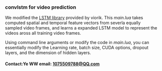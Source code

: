 ### convlstm for video prediction
We modified the [LSTM library](https://github.com/viorik/ConvLSTM) provided by viorik. This *main.lua* takes computed spatial and temporal feature vectors from severla equally sampled video frames, and learns a expanded LSTM model to represent the videos aross all training video frames.

Using command line arguments or modify the code in *main.lua*, you can essentially modify the Learning rate, batch size, CUDA options, dropout layers, and the dimension of hidden layers.


#### Contact:Ye WW email: 1075509788@QQ.com
